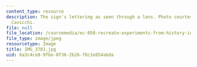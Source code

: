 ```yaml
---
content_type: resource
description: The sign's lettering as seen through a lens. Photo courtesy of Dr. Elizabeth
  Cavicchi.
file: null
file_location: /coursemedia/ec-050-recreate-experiments-from-history-inform-the-future-from-the-past-galileo-january-iap-2010/6a3c4ce89fbe0f362b26f8c1e854abda_IMG_3781.jpg
file_type: image/jpeg
resourcetype: Image
title: IMG_3781.jpg
uid: 6a3c4ce8-9fbe-0f36-2b26-f8c1e854abda
---
```

